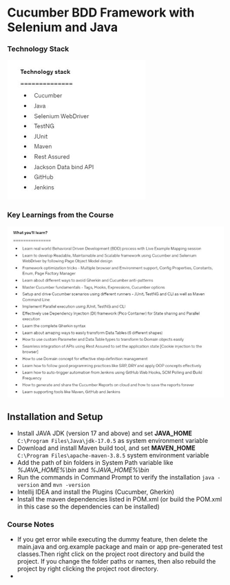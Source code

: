 # Cucumber BDD Framework with Selenium and Java

### Technology Stack

![stack](doc/stack.JPG)

### Key Learnings from the Course

![learnings](doc/learning.JPG)

## Installation and Setup

* Install JAVA JDK (version 17 and above) and set **JAVA_HOME** `C:\Program Files\Java\jdk-17.0.5` as system environment variable
* Download and install Maven build tool, and set **MAVEN_HOME** `C:\Program Files\apache-maven-3.8.5` system environment variable
* Add the path of bin folders in System Path variable like _%JAVA_HOME%\bin_ and _%JAVA_HOME%\bin_
* Run the commands in Command Prompt to verify the installation `java -version` and `mvn -version`
* Intellij IDEA and install the Plugins (Cucumber, Gherkin)
* Install the maven dependencies listed in POM.xml (or build the POM.xml in this case so the dependencies can be installed)

### Course Notes

* If you get error while executing the dummy feature, then delete the main.java and org.example package and  main or app pre-generated test classes.Then right click on the
  project root directory and build the project. If you change the folder paths or names, then also rebuild the project by right clicking the project root directory.
* 
